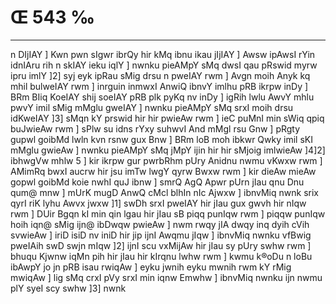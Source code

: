 # Œ 543 ‰
---
n DIjIAY ] Kwn pwn sIgwr ibrQy hir kMq ibnu ikau jIjIAY ] Awsw
ipAwsI rYin idnIAru rih n skIAY ieku iqlY ] nwnku pieAMpY sMq dwsI
qau pRswid myrw ipru imlY ]2] syj eyk ipRau sMig drsu n pweIAY rwm ]
Avgn moih Anyk kq mhil bulweIAY rwm ] inrguin inmwxI AnwiQ ibnvY
imlhu pRB ikrpw inDy ] BRm BIiq KoeIAY shij soeIAY pRB plk pyKq nv
inDy ] igRih lwlu AwvY mhlu pwvY imil sMig mMglu gweIAY ] nwnku pieAMpY
sMq srxI moih drsu idKweIAY ]3] sMqn kY prswid hir hir pwieAw rwm
] ieC puMnI min sWiq qpiq buJwieAw rwm ] sPlw su idns rYxy suhwvI
And mMgl rsu Gnw ] pRgty gupwl goibMd lwln kvn rsnw gux Bnw ]
BRm loB moh ibkwr Qwky imil sKI mMglu gwieAw ] nwnku pieAMpY sMq jMpY
ijin hir hir sMjoig imlwieAw ]4]2] ibhwgVw mhlw 5 ] kir ikrpw
gur pwrbRhm pUry Anidnu nwmu vKwxw rwm ] AMimRq bwxI aucrw hir jsu
imTw lwgY qyrw Bwxw rwm ] kir dieAw mieAw gopwl goibMd koie nwhI quJ
ibnw ] smrQ AgQ Apwr pUrn jIau qnu Dnu qum@ mnw ] mUrK mugD AnwQ
cMcl blhIn nIc Ajwxw ] ibnvMiq nwnk srix qyrI riK lyhu Awvx jwxw
]1] swDh srxI pweIAY hir jIau gux gwvh hir nIqw rwm ] DUir Bgqn
kI min qin lgau hir jIau sB piqq punIqw rwm ] piqqw punIqw hoih
iqn@ sMig ijn@ ibDwqw pwieAw ] nwm rwqy jIA dwqy inq dyih cVih
svwieAw ] iriD isiD nv iniD hir jip ijnI Awqmu jIqw ] ibnvMiq
nwnku vfBwig pweIAih swD swjn mIqw ]2] ijnI scu vxMijAw hir jIau
sy pUry swhw rwm ] bhuqu Kjwnw iqMn pih hir jIau hir kIrqnu lwhw rwm ]
kwmu k®oDu n loBu ibAwpY jo jn pRB isau rwiqAw ] eyku jwnih eyku mwnih
rwm kY rMig mwiqAw ] lig sMq crxI pVy srxI min iqnw Emwhw ]
ibnvMiq nwnku ijn nwmu plY syeI scy swhw ]3] nwnk
####
